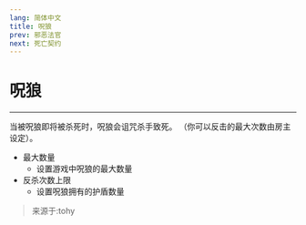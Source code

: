 ```yaml
---
lang: 简体中文
title: 呪狼
prev: 邪恶法官
next: 死亡契约
---
```


# 呪狼

***

当被呪狼即将被杀死时，呪狼会诅咒杀手致死。 （你可以反击的最大次数由房主设定）。

- 最大数量
  - 设置游戏中呪狼的最大数量
- 反杀次数上限
  - 设置呪狼拥有的护盾数量

> 来源于:tohy
